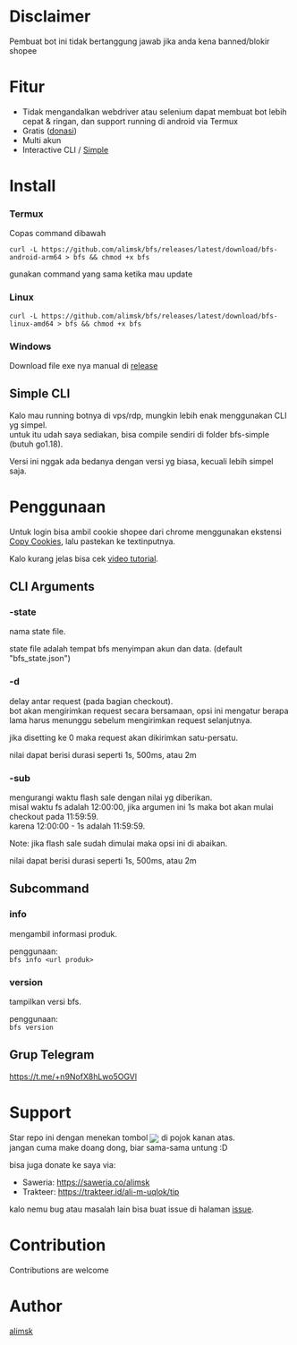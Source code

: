 # Disclaimer
Pembuat bot ini tidak bertanggung jawab jika anda kena banned/blokir shopee

# Fitur
- Tidak mengandalkan webdriver atau selenium dapat membuat bot lebih cepat & ringan, dan support running di android via Termux
- Gratis ([donasi](#support))
- Multi akun
- Interactive CLI / [Simple](#simple-cli)

# Install
### Termux
Copas command dibawah
```
curl -L https://github.com/alimsk/bfs/releases/latest/download/bfs-android-arm64 > bfs && chmod +x bfs
```
gunakan command yang sama ketika mau update

### Linux
```
curl -L https://github.com/alimsk/bfs/releases/latest/download/bfs-linux-amd64 > bfs && chmod +x bfs
```

### Windows
Download file exe nya manual di [release](https://github.com/alimsk/bfs/releases/latest)

## Simple CLI
Kalo mau running botnya di vps/rdp, mungkin lebih enak menggunakan CLI yg simpel.  
untuk itu udah saya sediakan, bisa compile sendiri di folder bfs-simple (butuh go1.18).

Versi ini nggak ada bedanya dengan versi yg biasa, kecuali lebih simpel saja.

# Penggunaan
Untuk login bisa ambil cookie shopee dari chrome menggunakan ekstensi [Copy Cookies](https://chrome.google.com/webstore/detail/copy-cookies/jcbpglbplpblnagieibnemmkiamekcdg?hl=en),
lalu pastekan ke textinputnya.

Kalo kurang jelas bisa cek [video tutorial](https://youtu.be/1fIKouowm_M).

## CLI Arguments
### -state
nama state file.

state file adalah tempat bfs menyimpan akun dan data. (default "bfs_state.json")

### -d
delay antar request (pada bagian checkout).  
bot akan mengirimkan request secara bersamaan, opsi ini mengatur berapa lama harus menunggu sebelum mengirimkan request selanjutnya.

jika disetting ke 0 maka request akan dikirimkan satu-persatu.

nilai dapat berisi durasi seperti 1s, 500ms, atau 2m

### -sub
mengurangi waktu flash sale dengan nilai yg diberikan.  
misal waktu fs adalah 12:00:00, jika argumen ini 1s maka bot akan mulai checkout pada 11:59:59.  
karena 12:00:00 - 1s adalah 11:59:59.

Note: jika flash sale sudah dimulai maka opsi ini di abaikan.

nilai dapat berisi durasi seperti 1s, 500ms, atau 2m

## Subcommand
### info
mengambil informasi produk.

penggunaan:  
`bfs info <url produk>`

### version
tampilkan versi bfs.

penggunaan:  
`bfs version`

## Grup Telegram
https://t.me/+n9NofX8hLwo5OGVl

# Support
Star repo ini dengan menekan tombol <img align="center" src="https://user-images.githubusercontent.com/51353996/163677753-c95363d2-54aa-412e-8709-6daaf341223f.png">
 di pojok kanan atas.  
jangan cuma make doang dong, biar sama-sama untung :D

bisa juga donate ke saya via:
- Saweria:  https://saweria.co/alimsk
- Trakteer: https://trakteer.id/ali-m-uqlok/tip


kalo nemu bug atau masalah lain bisa buat issue di halaman [issue](https://github.com/alimsk/bfs/issues).

# Contribution
Contributions are welcome

# Author
[alimsk](https://github.com/alimsk)
